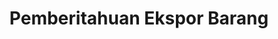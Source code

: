 ---
id: 103
title: Pemberitahuan Ekspor Barang
linkurl: https://kutt.it/rdIw43
fitur: lainlain
category: lainlain
createdTime : 12/01/2020
modifiedTime : 12/01/2020
topik: DJBC
color: ffd33d
img: bc.jpeg
---